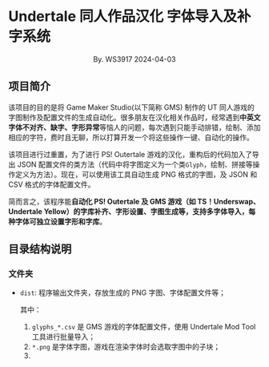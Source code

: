 # Undertale 同人作品汉化 字体导入及补字系统
<center>
    By. WS3917  2024-04-03
</center>

## 项目简介

该项目的目的是将 Game Maker Studio(以下简称 GMS) 制作的 UT 同人游戏的字图制作及配置文件的生成自动化。很多朋友在汉化相关作品时，经常遇到**中英文字体不对齐、缺字、字形异常**等恼人的问题，每次遇到只能手动排错，绘制、添加相应的字符，费时且无聊，所以打算开发一个将这些操作一键、自动化的操作。

该项目进行过重置，为了进行 PS! Outertale 游戏的汉化，重构后的代码加入了导出 JSON 配置文件的类方法（代码中将字图定义为一个类`Glyph`，绘制、拼接等操作定义为方法）。现在，可以使用该工具自动生成 PNG 格式的字图，及 JSON 和 CSV 格式的字体配置文件。

简而言之，该程序能**自动化 PS! Outertale 及 GMS 游戏（如 TS！Underswap、Undertale Yellow）的字库补齐、字形设置、字图生成等，支持多字体导入，每种字体可独立设置字形和字库**。

## 目录结构说明

### 文件夹

- `dist`: 程序输出文件夹，存放生成的 PNG 字图、字体配置文件等；

  其中：

  1. `glyphs_*.csv` 是 GMS 游戏的字体配置文件，使用 Undertale Mod Tool 工具进行批量导入；
  2. `*.png` 是字体字图，游戏在渲染字体时会选取字图中的子块；
  3. 
